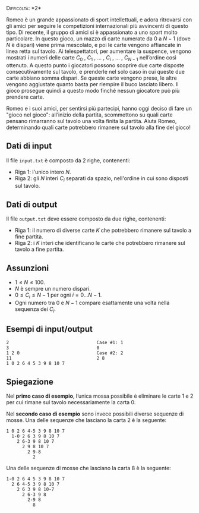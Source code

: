 <div style="font-variant: small-caps">Difficoltà: *2*</div>

Romeo è un grande appassionato di sport intellettuali, e adora ritrovarsi con gli amici per seguire le
competizioni internazionali più avvincenti di questo tipo. Di recente, il gruppo di amici si è appassionato
a uno sport molto particolare. In questo gioco, un mazzo di carte numerate da 0 a $N-1$ (dove $N$ è dispari)
viene prima mescolato, e poi le carte vengono affiancate in linea retta sul tavolo. Ai telespettatori, per
aumentare la suspence, vengono mostrati i numeri delle carte $C_0$ , $C_1$ , ... , $C_i$ , ... , $C_{N-1}$ nell’ordine così
ottenuto. A questo punto i giocatori possono scoprire due carte disposte consecutivamente sul tavolo,
e prenderle nel solo caso in cui queste due carte abbiano somma dispari. Se queste carte vengono prese,
le altre vengono aggiustate quanto basta per riempire il buco lasciato libero. Il gioco prosegue quindi a
questo modo finché nessun giocatore può più prendere carte.

Romeo e i suoi amici, per sentirsi più partecipi, hanno oggi deciso di fare un "gioco nel gioco": all’inizio
della partita, scommettono su quali carte pensano rimarranno sul tavolo una volta finita la partita. Aiuta
Romeo, determinando quali carte potrebbero rimanere sul tavolo alla fine del gioco!

## Dati di input

Il file `input.txt` è composto da 2 righe, contenenti:

- Riga $1$: l'unico intero $N$.
- Riga $2$: gli $N$ interi $C_i$ separati da spazio, nell'ordine in cui sono disposti sul tavolo.

## Dati di output

Il file `output.txt` deve essere composto da due righe, contenenti:

- Riga $1$: il numero di diverse carte $K$ che potrebbero rimanere sul tavolo a fine partita.
- Riga $2$: i $K$ interi che identificano le carte che potrebbero rimanere sul tavolo a fine partita.

## Assunzioni

- $1 \le N \le 100$.
- $N$ è sempre un numero dispari.
- $0 \le C_i \le N-1$ per ogni $i = 0...N-1$.
- Ogni numero tra 0 e $N-1$ compare esattamente una volta nella sequenza dei $C_i$.

## Esempi di input/output

```
2                                 Case #1: 1
3                                 0
1 2 0                             Case #2: 2
11                                2 8
1 0 2 6 4 5 3 9 8 10 7
```

## Spiegazione

Nel **primo caso di esempio**, l’unica mossa possibile è eliminare le carte 1 e 2 per cui rimane sul tavolo necessariamente la carta 0.

Nel **secondo caso di esempio** sono invece possibili diverse sequenze di mosse. Una delle sequenze che lasciano la carta 2 è la seguente:

```
1 0 2 6 4-5 3 9 8 10 7
  1-0 2 6 3 9 8 10 7
    2 6-3 9 8 10 7
      2 9 8 10 7
        2 9-8
          2
```

Una delle sequenze di mosse che lasciano la carta 8 è la seguente:
```
1-0 2 6 4 5 3 9 8 10 7
  2 6 4-5 3 9 8 10 7
    2 6 3 9 8 10-7
      2 6-3 9 8
        2-9 8
          8
```
